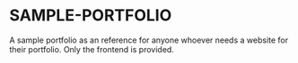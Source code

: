 # SAMPLE-PORTFOLIO
A sample portfolio as an reference for anyone whoever needs a website for their portfolio.  Only the frontend is provided.

